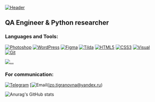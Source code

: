 [![Header](https://github.com/Polina-Kuznetsova-html-css/Polina-Kuznetsova-html-css/blob/main/assets/logo.png)](https://github.com/Polina-Kuznetsova-html-css)

## QA Engineer & Python researcher

### Languages and Tools:
[![Photoshop](https://img.shields.io/badge/-Photoshop-24292f??style=for-the-badge&logo=Photoshop&logoColor=1E213D)](https://github.com/Polina-Kuznetsova-html-css)
[![WordPress](https://img.shields.io/badge/-WordPress-24292f??style=for-the-badge&logo=WordPress&logoColor=00749C)](https://github.com/polina-kuznetsova-html-css)
[![Figma](https://img.shields.io/badge/-Figma-6r9nx2??style=for-the-badge&logo=Figma&logoColor=000000)](https://github.com/Polina-Kuznetsova-html-css)
[![Tilda](https://img.shields.io/badge/-Tilda-6r9nx2??style=for-the-badge&logo=Tilda&logoColor=ffffff)](https://github.com/Polina-Kuznetsova-html-css)
[![HTML5](https://img.shields.io/badge/-HTML5-24292f??style=for-the-badge&logo=html5&logoColor=068442)](https://github.com/Polina-Kuznetsova-html-css)
[![CSS3](https://img.shields.io/badge/-CSS3-24292f??style=for-the-badge&logo=css3&logoColor=265eaa)](https://github.com/Polina-Kuznetsova-html-css)
[![Visual](https://img.shields.io/badge/-Visual_Studio_Code-24292f??style=for-the-badge&logo=Visualstudiocode&logoColor=47c5fb)](https://github.com/Polina-Kuznetsova-html-css)
[![Git](https://img.shields.io/badge/-Git-24292f??style=for-the-badge&logo=Git&logoColor=f43010)](https://github.com/Polina-Kuznetsova-html-css)

[![...](https://img.shields.io/badge/-...-24292f??style=for-the-badge&logo=...&logoColor=ffffff)](https://github.com/Polina-Kuznetsova-html-css?tab=repositories)

### For communication:
[![Telegram](https://img.shields.io/badge/-Telegram-24292f??style=for-the-badge&logo=Telegram&logoColor=47c5fb)](https://t.me/ForsFortis)
[![Email](https://img.shields.io/badge/-Email-24292f??style=for-the-badge&logo=Email&logoColor=47c5fb)(izo.tigranovna@yandex.ru)

![Anurag's GitHub stats](https://github-readme-stats.vercel.app/api?username=Polina-Kuznetsova-html-css&hide=issues,contribs&show_icons=true&theme=codeSTACKr)
